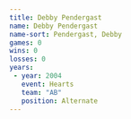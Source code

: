```yaml
---
title: Debby Pendergast
name: Debby Pendergast
name-sort: Pendergast, Debby
games: 0
wins: 0
losses: 0
years:
 - year: 2004
   event: Hearts
   team: "AB"
   position: Alternate
---
```

